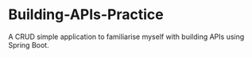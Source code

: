 # Building-APIs-Practice
A CRUD simple application to familiarise myself with building APIs using Spring Boot.

